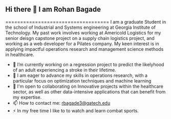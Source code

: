 ## Hi there 👋 I am Rohan Bagade
===================================
I am a graduate Student in the school of Industrial and Systems engineering at Georgia Institute of Technology. My past work involves working at Americold Logistics for my senior deisgn capstone project on a supply chain logistics project, and working as a web developer 
for a Pilates company. My keen interest is in applying impactful operations research and management science methods in healthcare.


- 🔭 I’m currently working on a regression project to predict the likelyhood of an adult experiencing a stroke in their lifetime. 
- 🧠 I am eager to advance my skills in operations research, with a particular focus on optimization techniques and machine learning
- 🤝  I'm open to collaborating on Innovative projects within the healthcare sector, as well as other data-intensive applications that can benefit from my expertise.
- 📫 How to contact me: rbagade3@gatech.edu
- ⚡ In my free time I like to to watch and learn combat sports. 
